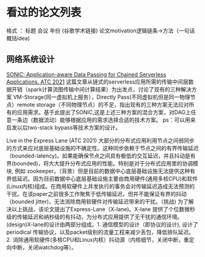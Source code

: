 # 看过的论文列表

格式 ： 标题 会议 年份 (谷歌学术链接)  论文motivation逻辑链条->方法（一句话概括idea)  

## 网络系统设计

[SONIC: Application-aware Data Passing for Chained Serverless Applications. ATC 2021](https://www.usenix.org/conference/atc21/presentation/mahgoub) 这篇文章从链式的serverless应用所需的传输中间层数据开销（spark计算流图传输中间计算结果）为出发点，讨论了现有的三种解决方案 VM-Storage(同一虚拟机上服务），Directly Pass(不同虚拟机但是同一物理节点）remote storage（不同物理节点）的不足，指出现有的三种方案无法应对所有的应用需求。基于此提出了SONIC,这是上述三种方案的混合方案，对DAG上任意一条边（数据流动）能够根据应用的需求选择合适的技术方案。 ps：可以用来启发以后two-stack bypass等技术方案的设计。

Live in the Express Lane (ATC 2021) 大部分的分布式应用利用节点之间弱同步的方式来应对底层基础设施的不确定性。这种同步依赖于节点之间的有界传输延迟（bounded-latency)。如果能确保节点之间具有极低的交互延迟，并且抖动是有界(bounded)，将大大提升分布式应用的性能。特别是对于分布式应用里的协调模块, 例如 zookeeper。（背景）但是目前的数据中心底层基础设施无法提供这种有界低延迟。因为目前数据中心底层基础设施主要由商用硬件(通用多核CPU)和软件(Linux内核)组成。在商用软硬件上并发执行的事务会对传输延迟造成无法预测的干扰。在该paper之前很多工作聚焦于低传输延迟，但并不能保证有界的抖动（bounded jitter)，无法消除商用软硬件对传输延迟带来的干扰。（挑战) 为了解决以上挑战，该论文提出了Express-Lane（X-lane)。X-lane 提供了个位数微秒级的传输延迟和纳秒级的有抖动，为分布式应用提供了无干扰的通信环境。(design)X-lane的设计由两部分组成。1. 通信模型的设计（即协议的设计), 设计了periodical 传输协议，以及packet级别的流量工程来减少丢包，降低排队延迟。2. 消除通用软硬件(多核CPU和Linux内核）抖动源（内核细节，关闭中断，重定向中断，关闭watchdog等）。
